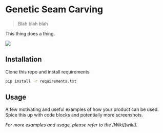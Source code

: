 # Genetic Seam Carving
> Blah blah blah

This thing does a thing.

![](https://github.com/EvanLavender13/cs583-final-project/blob/master/output/gifs/mountain.gif)

## Installation

Clone this repo and install requirements

```sh
pip install -r requirements.txt
```

## Usage

A few motivating and useful examples of how your product can be used. Spice this up with code blocks and potentially more screenshots.

_For more examples and usage, please refer to the [Wiki][wiki]._
